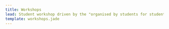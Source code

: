 ```yaml
---
title: Workshops
lead: Student workshop driven by the "organised by students for students" ethos.
template: workshops.jade
---
```

